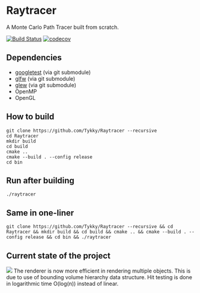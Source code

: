 # Raytracer

A Monte Carlo Path Tracer built from scratch.

[![Build Status](https://travis-ci.org/Tykky/Raytracer.svg?branch=master)](https://travis-ci.org/Tykky/Raytracer)
[![codecov](https://codecov.io/gh/Tykky/Raytracer/branch/master/graph/badge.svg)](https://codecov.io/gh/Tykky/Raytracer)

## Dependencies
* [googletest](https://github.com/google/googletest) (via git submodule)
* [glfw](https://github.com/glfw/glfw) (via git submodule)
* [glew](https://github.com/nigels-com/glew) (via git submodule)
* OpenMP
* OpenGL

## How to build
````
git clone https://github.com/Tykky/Raytracer --recursive
cd Raytracer
mkdir build
cd build
cmake ..
cmake --build . --config release
cd bin
````
## Run after building
```
./raytracer
```

## Same in one-liner
```
git clone https://github.com/Tykky/Raytracer --recursive && cd Raytracer && mkdir build && cd build && cmake .. && cmake --build . --config release && cd bin && ./raytracer
```

## Current state of the project

![](doc/data/renders/demo.png)
The renderer is now more efficient in rendering 
multiple objects. This is due to use of bounding 
volume hierarchy data structure. Hit testing is done 
in logarithmic time O(log(n)) instead of linear.
